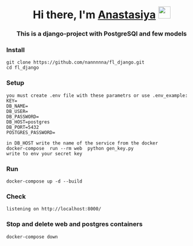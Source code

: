 <h1 align="center">Hi there, I'm <a href="https://t.me/anastaaaaaass" target="_blank">Anastasiya</a> 
<img src="https://github.com/blackcater/blackcater/raw/main/images/Hi.gif" height="32"/></h1>
<h3 align="center">This is a django-project with PostgreSQl and few models </h3>

### Install

    git clone https://github.com/nannnnna/fl_django.git
    cd fl_django

### Setup

    you must create .env file with these parametrs or use .env_example:
    KEY=
    DB_NAME=
    DB_USER=
    DB_PASSWORD=
    DB_HOST=postgres
    DB_PORT=5432
    POSTGRES_PASSWORD=

    in DB_HOST write the name of the service from the docker 
    docker-compose  run --rm web  python gen_key.py
    write to env your secret key 
    
### Run

    docker-compose up -d --build

### Check

    listening on http://localhost:8000/
    

### Stop and delete web and postgres containers

    docker-compose down




